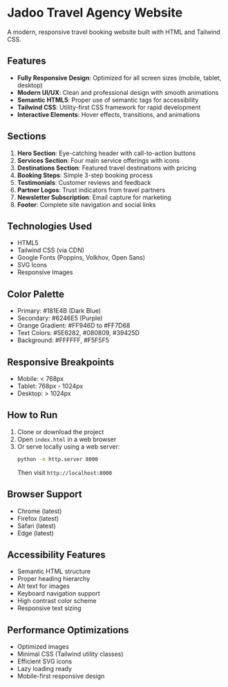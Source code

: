 # Jadoo Travel Agency Website

A modern, responsive travel booking website built with HTML and Tailwind CSS.

## Features

- **Fully Responsive Design**: Optimized for all screen sizes (mobile, tablet, desktop)
- **Modern UI/UX**: Clean and professional design with smooth animations
- **Semantic HTML5**: Proper use of semantic tags for accessibility
- **Tailwind CSS**: Utility-first CSS framework for rapid development
- **Interactive Elements**: Hover effects, transitions, and animations

## Sections

1. **Hero Section**: Eye-catching header with call-to-action buttons
2. **Services Section**: Four main service offerings with icons
3. **Destinations Section**: Featured travel destinations with pricing
4. **Booking Steps**: Simple 3-step booking process
5. **Testimonials**: Customer reviews and feedback
6. **Partner Logos**: Trust indicators from travel partners
7. **Newsletter Subscription**: Email capture for marketing
8. **Footer**: Complete site navigation and social links

## Technologies Used

- HTML5
- Tailwind CSS (via CDN)
- Google Fonts (Poppins, Volkhov, Open Sans)
- SVG Icons
- Responsive Images

## Color Palette

- Primary: #181E4B (Dark Blue)
- Secondary: #6246E5 (Purple)
- Orange Gradient: #FF946D to #FF7D68
- Text Colors: #5E6282, #080809, #39425D
- Background: #FFFFFF, #F5F5F5

## Responsive Breakpoints

- Mobile: < 768px
- Tablet: 768px - 1024px
- Desktop: > 1024px

## How to Run

1. Clone or download the project
2. Open `index.html` in a web browser
3. Or serve locally using a web server:
   ```bash
   python -m http.server 8000
   ```
   Then visit `http://localhost:8000`

## Browser Support

- Chrome (latest)
- Firefox (latest)
- Safari (latest)
- Edge (latest)

## Accessibility Features

- Semantic HTML structure
- Proper heading hierarchy
- Alt text for images
- Keyboard navigation support
- High contrast color scheme
- Responsive text sizing

## Performance Optimizations

- Optimized images
- Minimal CSS (Tailwind utility classes)
- Efficient SVG icons
- Lazy loading ready
- Mobile-first responsive design



